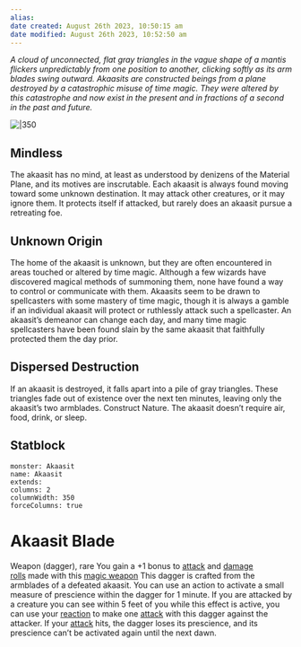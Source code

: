 ```yaml
---
alias: 
date created: August 26th 2023, 10:50:15 am
date modified: August 26th 2023, 10:52:50 am
---
```

*A cloud of unconnected, flat gray triangles in the vague shape of a mantis flickers unpredictably from one position to another, clicking softly as its arm blades swing outward. Akaasits are constructed beings from a plane destroyed by a catastrophic misuse of time magic. They were altered by this catastrophe and now exist in the present and in fractions of a second in the past and future.*

![|350](https://images-wixmp-ed30a86b8c4ca887773594c2.wixmp.com/f/7aa9d383-2837-41aa-b7b7-8f831c00ddef/depfc88-d5d06a7f-ff0e-48c4-8252-f3ca2db883ff.jpg/v1/fill/w_816,h_979,q_70,strp/akaasit_by_willobrien_depfc88-pre.jpg?token=eyJ0eXAiOiJKV1QiLCJhbGciOiJIUzI1NiJ9.eyJzdWIiOiJ1cm46YXBwOjdlMGQxODg5ODIyNjQzNzNhNWYwZDQxNWVhMGQyNmUwIiwiaXNzIjoidXJuOmFwcDo3ZTBkMTg4OTgyMjY0MzczYTVmMGQ0MTVlYTBkMjZlMCIsIm9iaiI6W1t7ImhlaWdodCI6Ijw9MTkyMCIsInBhdGgiOiJcL2ZcLzdhYTlkMzgzLTI4MzctNDFhYS1iN2I3LThmODMxYzAwZGRlZlwvZGVwZmM4OC1kNWQwNmE3Zi1mZjBlLTQ4YzQtODI1Mi1mM2NhMmRiODgzZmYuanBnIiwid2lkdGgiOiI8PTE2MDAifV1dLCJhdWQiOlsidXJuOnNlcnZpY2U6aW1hZ2Uub3BlcmF0aW9ucyJdfQ.qxgtJwNvTM3pCXK2VFAeHPDHDZ5t83vNzLGb5p0ZcKA)

## Mindless
The akaasit has no mind, at least as understood by denizens of the Material Plane, and its motives are inscrutable. Each akaasit is always found moving toward some unknown destination. It may attack other creatures, or it may ignore them. It protects itself if attacked, but rarely does an akaasit pursue a retreating foe.

## Unknown Origin
The home of the akaasit is unknown, but they are often encountered in areas touched or altered by time magic. Although a few wizards have discovered magical methods of summoning them, none have found a way to control or communicate with them. Akaasits seem to be drawn to spellcasters with some mastery of time magic, though it is always a gamble if an individual akaasit will protect or ruthlessly attack such a spellcaster. An akaasit’s demeanor can change each day, and many time magic spellcasters have been found slain by the same akaasit that faithfully protected them the day prior.

## Dispersed Destruction
If an akaasit is destroyed, it falls apart into a pile of gray triangles. These triangles fade out of existence over the next ten minutes, leaving only the akaasit’s two armblades. Construct Nature. The akaasit doesn’t require air, food, drink, or sleep.

## Statblock
```statblock
monster: Akaasit
name: Akaasit
extends:
columns: 2
columnWidth: 350
forceColumns: true
```

# Akaasit Blade

Weapon (dagger), rare
You gain a +1 bonus to [attack](https://www.5esrd.com/gamemastering/combat#TOC-Attack) and [damage rolls](https://www.5esrd.com/gamemastering/combat#TOC-Damage-Rolls) made with this [magic weapon](https://www.5esrd.com/database/spell/magic-weapon)
This dagger is crafted from the armblades of a defeated akaasit.
You can use an action to activate a small measure of prescience within the dagger for 1 minute. If you are attacked by a creature you can see within 5 feet of you while this effect is active, you can use your [reaction](https://www.5esrd.com/gamemastering/combat#TOC-Reactions) to make one [attack](https://www.5esrd.com/gamemastering/combat#TOC-Attack) with this dagger against the attacker. If your [attack](https://www.5esrd.com/gamemastering/combat#TOC-Attack) hits, the dagger loses its prescience, and its prescience can’t be activated again until the next dawn.